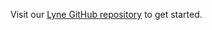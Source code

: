 <lyne-title level="1" text="Coding with or for Lyne"></lyne-title>

Visit our [Lyne GitHub repository](https://github.com/lyne-design-system/lyne) to get started.
